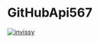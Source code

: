 # GitHubApi567

[![invissy](https://circleci.com/gh/invissy/GitHubApi567.svg?style=shield)](https://app.circleci.com/pipelines/github/invissy/Triangle567?branch=main)
